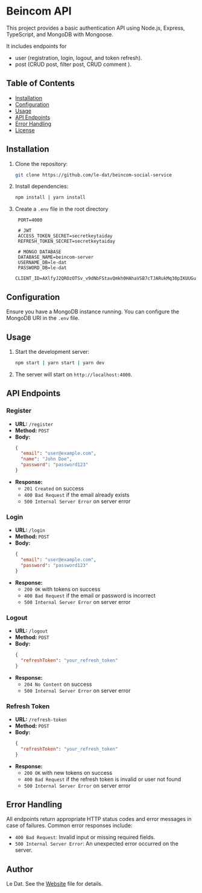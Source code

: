 # Beincom API

This project provides a basic authentication API using Node.js, Express, TypeScript, and MongoDB with Mongoose.

It includes endpoints for

- user (registration, login, logout, and token refresh).
- post (CRUD post, filter post, CRUD comment ).

## Table of Contents

- [Installation](#installation)
- [Configuration](#configuration)
- [Usage](#usage)
- [API Endpoints](#api-endpoints)
- [Error Handling](#error-handling)
- [License](#license)

## Installation

1. Clone the repository:

   ```sh
   git clone https://github.com/le-dat/beincom-social-service
   ```

2. Install dependencies:

   ```sh
   npm install | yarn install
   ```

3. Create a `.env` file in the root directory

   ```plaintext
    PORT=4000

    # JWT
    ACCESS_TOKEN_SECRET=secretkeytaiday
    REFRESH_TOKEN_SECRET=secretkeytaiday

    # MONGO DATABASE
    DATABASE_NAME=beincom-server
    USERNAME_DB=le-dat
    PASSWORD_DB=le-dat
    CLIENT_ID=AXlfyJ2QROzOTSv_v9dNbFStavQmkh0HAhaVSB7cTJARukMq30pIKUUGuHrw1mMPu7zrHqj4LuKYjXrT
   ```

## Configuration

Ensure you have a MongoDB instance running. You can configure the MongoDB URI in the `.env` file.

## Usage

1. Start the development server:

   ```sh
   npm start | yarn start | yarn dev
   ```

2. The server will start on `http://localhost:4000`.

## API Endpoints

### Register

- **URL:** `/register`
- **Method:** `POST`
- **Body:**
  ```json
  {
    "email": "user@example.com",
    "name": "John Doe",
    "password": "password123"
  }
  ```
- **Response:**
  - `201 Created` on success
  - `400 Bad Request` if the email already exists
  - `500 Internal Server Error` on server error

### Login

- **URL:** `/login`
- **Method:** `POST`
- **Body:**
  ```json
  {
    "email": "user@example.com",
    "password": "password123"
  }
  ```
- **Response:**
  - `200 OK` with tokens on success
  - `400 Bad Request` if the email or password is incorrect
  - `500 Internal Server Error` on server error

### Logout

- **URL:** `/logout`
- **Method:** `POST`
- **Body:**
  ```json
  {
    "refreshToken": "your_refresh_token"
  }
  ```
- **Response:**
  - `204 No Content` on success
  - `500 Internal Server Error` on server error

### Refresh Token

- **URL:** `/refresh-token`
- **Method:** `POST`
- **Body:**
  ```json
  {
    "refreshToken": "your_refresh_token"
  }
  ```
- **Response:**
  - `200 OK` with new tokens on success
  - `400 Bad Request` if the refresh token is invalid or user not found
  - `500 Internal Server Error` on server error

## Error Handling

All endpoints return appropriate HTTP status codes and error messages in case of failures. Common error responses include:

- `400 Bad Request`: Invalid input or missing required fields.
- `500 Internal Server Error`: An unexpected error occurred on the server.

## Author

Le Dat. See the [Website](https://ledat-portfolio.vercel.app/) file for details.
